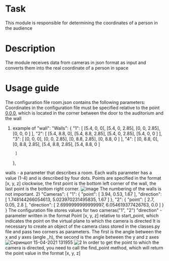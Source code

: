 # Task
This module is responsible for determining the coordinates of a person in the audience
# Description
The module receives data from cameras in json format as input and converts them into the real coordinate of a person in space
# Usage guide
The configuration file room.json contains the following parameters:
Сoordinates in the configuration file must be specified relative to the point [0,0,0](start_point), which is located in the corner between the door to the auditorium and the wall
1) example of "wall": "Walls": {
		"1": [
			[5.4, 0, 0],
			[5.4, 0, 2.85],
			[0, 0, 2.85],
			[0, 0, 0 ]
		],
		"2": [
			[5.4, 8.8, 0],
			[5.4, 8.8, 2.85],
			[5.4, 0, 2.85],
			[5.4, 0, 0 ]
		],
		"3": [
			[0, 0, 0],
			[0, 0, 2.85],
			[0, 8.8, 2.85],
			[0, 8.8, 0 ]
		],
		"4": [
			[0, 8.8, 0],
			[0, 8.8, 2.85],
			[5.4, 8.8, 2.85],
			[5.4, 8.8, 0 ]
			
		]
	},
  
walls - a parameter that describes a room. Each walls parameter has a value (1-4) and is described by four dots. Points are specified in the format [x, y, z] clockwise, the first point is the bottom left corner of the wall, the last point is the bottom right corner.
![image](https://user-images.githubusercontent.com/56771735/114852858-d87edc00-9deb-11eb-81ef-c1c2fa27bc7f.png)
The numbering of the walls is not important. 
2) "Cameras": {
		"1": {
			"point": [
				3.94,
				0.53,
				1.67
			],
			"direction": [
				1.748144266054613,
				5.023970231495835,
				1.67
			]
		},
		"2": {
			"point": [
				2.7,
				0.05,
				2.8
			],
			"direction": [
				2.6999999999999997,
				6.054619377426763,
				0.0
			]
		}
	}
The configuration file stores values for two cameras("1", "2")
"direction" - parameter written in the format Point [x, y, z] relative to start_point, which indicates the point on the virtual plane to which the camera is directed
It is necessary to create an object of the camera class stored in the classes.py file and pass two corners as parameters. The first is the angle between the x and y axes (angle _h), the second is the angle between the y and z axes
![Скриншот 15-04-2021 131955](https://user-images.githubusercontent.com/56771735/114854531-96569a00-9ded-11eb-8435-913f831abb80.png)
![2](https://user-images.githubusercontent.com/56771735/114854538-98205d80-9ded-11eb-896c-0c9a565853bf.png)
In order to get the point to which the camera is directed, you need to call the find_point method, which will return the point value in the format [x, y, z]
